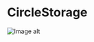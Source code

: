 # CircleStorage

![Image alt](https://github.com/BassTechnologies/CircleStorage/raw/master/img/photo_2020-02-29_12-24-23.jpg)
